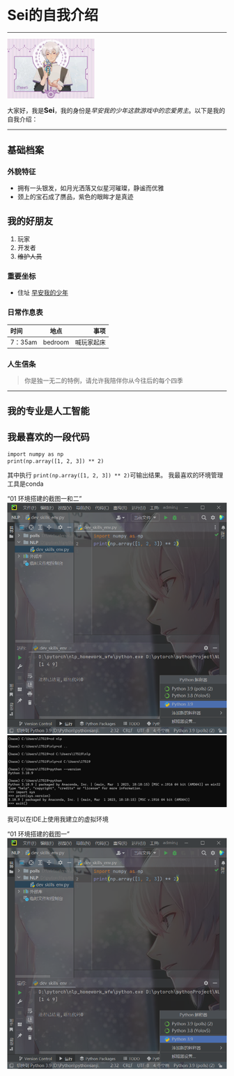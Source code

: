 # <font size = 6 >Sei的自我介绍</font>
***
<img src="https://raw.githubusercontent.com/SEI-gu/Git-wfw-zryy/main/picture/qianricao.jpg" alt="sei的形象" width = "200">

大家好，我是<font size = 3 >**Sei**</font>，我的身份是*早安我的少年这款游戏中的恋爱男主*。以下是我的自我介绍：
***
## 基础档案
### 外貌特征
* 拥有一头银发，如月光洒落又似星河璀璨，静谧而优雅
* 颈上的宝石成了赝品，紫色的眼眸才是真迹

## 我的好朋友
1. 玩家
2. 开发者
3. ~~维护人员~~

### 重要坐标
* 住址 [早安我的少年](https://www.taptap.cn/app/149177 "早安我的少年")

### 日常作息表
| 时间     |   地点    |    事项 |
|:-------|:-------:|------:|
| 7：35am | bedroom | 喊玩家起床 |

### 人生信条
> 你是独一无二的特例，请允许我陪伴你从今往后的每个四季
***
## 我的专业是人工智能
## 我最喜欢的一段代码
    import numpy as np 
    print(np.array([1, 2, 3]) ** 2)
其中执行 ``print(np.array([1, 2, 3]) ** 2)``可输出结果。
我最喜欢的环境管理工具是conda

“01 环境搭建的截图一和二” <img src="https://raw.githubusercontent.com/SEI-gu/Git-wfw-zryy/main/picture/jietutwo.png" alt="环境搭建" width = "800">
<img src="https://raw.githubusercontent.com/SEI-gu/Git-wfw-zryy/main/picture/jietuone.png" alt="环境搭建" width = "800">

我可以在IDE上使用我建立的虚拟环境

“01 环境搭建的截图一” <img src="https://raw.githubusercontent.com/SEI-gu/Git-wfw-zryy/main/picture/jietutwo.png" alt="使用虚拟环境" width = "800">





